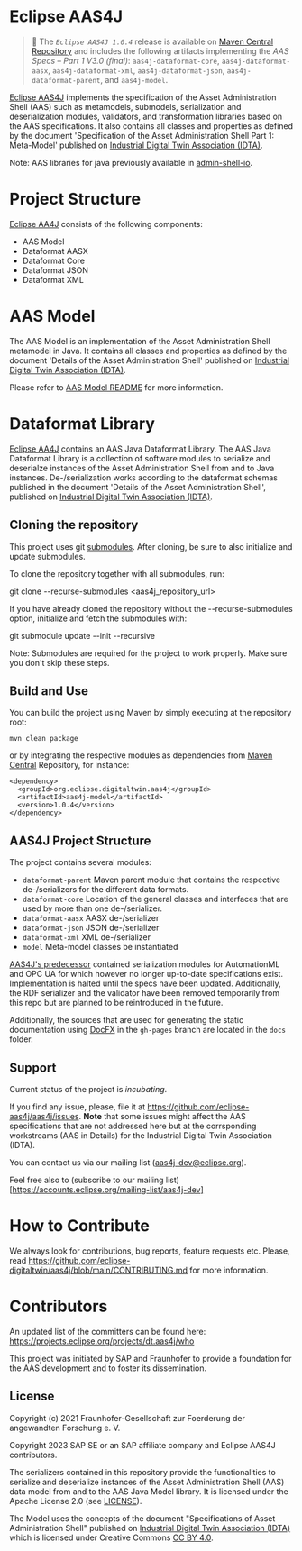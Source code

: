# Eclipse AAS4J

> :newspaper: The _`Eclipse AAS4J 1.0.4`_ release is available on [Maven Central Repository](https://oss.sonatype.org/#nexus-search;quick~org.eclipse.digitaltwin.aas4j) and includes the 
> following artifacts implementing the _AAS Specs – Part 1 V3.0 (final)_: `aas4j-dataformat-core`, `aas4j-dataformat-aasx`, 
> `aas4j-dataformat-xml`, `aas4j-dataformat-json`, `aas4j-dataformat-parent`, and `aas4j-model`.

[Eclipse AAS4J](https://projects.eclipse.org/projects/dt.aas4j) implements the specification of the Asset Administration 
Shell (AAS) such as metamodels, submodels, serialization and deserialization modules, validators, and transformation 
libraries based on the AAS specifications. It also contains all classes and properties as defined by the document 
'Specification of the Asset Administration Shell Part 1: Meta-Model' published on 
[Industrial Digital Twin Association (IDTA)](https://industrialdigitaltwin.org/en/wp-content/uploads/sites/2/2025/06/IDTA_01001-25-01_AAS-Specification_Part1_Metamodel.pdf).

Note: AAS libraries for java previously available in [admin-shell-io](https://github.com/admin-shell-io).

# Project Structure

[Eclipse AA4J](https://projects.eclipse.org/projects/dt.aas4j) consists of the following components:
- AAS Model
- Dataformat AASX
- Dataformat Core
- Dataformat JSON
- Dataformat XML

# AAS Model

The AAS Model is an implementation of the Asset Administration Shell
metamodel in Java. It contains all classes and properties as defined by the
document 'Details of the Asset Administration Shell' published on
[Industrial Digital Twin Association (IDTA)](https://industrialdigitaltwin.org/en/).

Please refer to [AAS Model README](model/README.md) for more information.

# Dataformat Library

[Eclipse AA4J](https://projects.eclipse.org/projects/dt.aas4j) contains an AAS Java Dataformat Library. The AAS Java Dataformat Library is a collection of software modules to serialize and deserialze instances of the Asset Administration Shell from and to Java instances. De-/serialization works according to the dataformat schemas published in the document 'Details of the Asset Administration Shell', published on [Industrial Digital Twin Association (IDTA)](https://industrialdigitaltwin.org/en/).

## Cloning the repository
This project uses git [submodules](https://git-scm.com/book/en/v2/Git-Tools-Submodules). After cloning, be sure to also initialize and update submodules.

To clone the repository together with all submodules, run:

git clone --recurse-submodules <aas4j_repository_url>

If you have already cloned the repository without the --recurse-submodules option, initialize and fetch the submodules with:

git submodule update --init --recursive

Note: Submodules are required for the project to work properly. Make sure you don't skip these steps.

## Build and Use

You can build the project using Maven by simply executing at the repository
root:

`mvn clean package`


or by integrating the respective modules as dependencies from [Maven Central](https://search.maven.org/search?q=aas4j) Repository, for instance:

```
<dependency>
  <groupId>org.eclipse.digitaltwin.aas4j</groupId>
  <artifactId>aas4j-model</artifactId>
  <version>1.0.4</version>
</dependency>
```

## AAS4J Project Structure

The project contains several modules:

- `dataformat-parent` Maven parent module that contains the respective de-/serializers for the different data formats.
- `dataformat-core` Location of the general classes and interfaces that are used by more than one de-/serializer.
- `dataformat-aasx` AASX de-/serializer
- `dataformat-json` JSON de-/serializer
- `dataformat-xml` XML de-/serializer
- `model` Meta-model classes be instantiated

[AAS4J's predecessor](https://github.com/admin-shell-io/java-serializer) contained serialization modules for AutomationML
and OPC UA for which however no longer up-to-date specifications exist. Implementation is halted until the specs have been updated.
Additionally, the RDF serializer and the validator have been removed temporarily from this repo but are planned to be
reintroduced in the future.

Additionally, the sources that are used for generating the static documentation using [DocFX](https://dotnet.github.io/docfx/) in the `gh-pages` branch are located in the `docs` folder.

## Support

Current status of the project is *incubating*. 

If you find any issue, please, file it at https://github.com/eclipse-aas4j/aas4j/issues. **Note** that some issues might affect the AAS specifications that are not addressed here but at the corrsponding workstreams (AAS in Details) for the Industrial Digital Twin Association (IDTA).

You can contact us via our mailing list (aas4j-dev@eclipse.org).

Feel free also to (subscribe to our mailing list)[https://accounts.eclipse.org/mailing-list/aas4j-dev]


# How to Contribute

We always look for contributions, bug reports, feature requests etc. Please, read https://github.com/eclipse-digitaltwin/aas4j/blob/main/CONTRIBUTING.md for more information.


# Contributors

An updated list of the committers can be found here: https://projects.eclipse.org/projects/dt.aas4j/who

This project was initiated by SAP and Fraunhofer to provide a foundation for the AAS development and to foster its dissemination.

## License
Copyright (c) 2021 Fraunhofer-Gesellschaft zur Foerderung der angewandten Forschung e. V.

Copyright 2023 SAP SE or an SAP affiliate company and Eclipse AAS4J contributors. 

The serializers contained in this repository provide the functionalities to serialize and deserialize instances of the Asset Administration Shell (AAS) data model from and to the AAS Java Model library. It is licensed under the Apache License
2.0 (see [LICENSE](https://github.com/eclipse-aas4j/aas4j/blob/main/LICENSE)).

The Model uses the concepts of the document "Specifications of Asset Administration Shell" published on [Industrial Digital Twin Association (IDTA)](https://industrialdigitaltwin.org) which is licensed
under Creative Commons [CC BY 4.0](https://creativecommons.org/licenses/by/4.0/).
